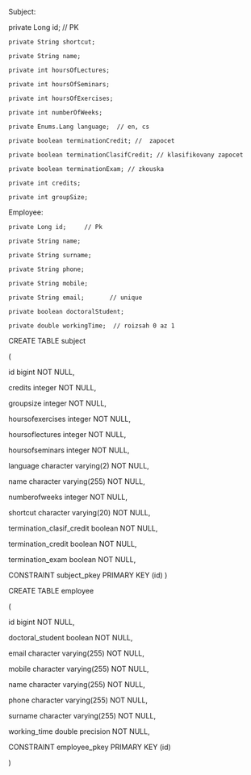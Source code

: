 
Subject:
 
   private Long id;   // PK

    private String shortcut;

    private String name;

    private int hoursOfLectures;

    private int hoursOfSeminars;

    private int hoursOfExercises;

    private int numberOfWeeks;

    private Enums.Lang language;  // en, cs

    private boolean terminationCredit; //  zapocet

    private boolean terminationClasifCredit; // klasifikovany zapocet

    private boolean terminationExam; // zkouska

    private int credits;

    private int groupSize;




Employee:

    private Long id;     // Pk

    private String name;

    private String surname;

    private String phone;

    private String mobile;

    private String email;       // unique

    private boolean doctoralStudent;

    private double workingTime;  // roizsah 0 az 1








CREATE TABLE subject

(

  id bigint NOT NULL,

  credits integer NOT NULL,

  groupsize integer NOT NULL,

  hoursofexercises integer NOT NULL,

  hoursoflectures integer NOT NULL,

  hoursofseminars integer NOT NULL,

  language character varying(2) NOT NULL,

  name character varying(255) NOT NULL,

  numberofweeks integer NOT NULL,

  shortcut character varying(20) NOT NULL,

  termination_clasif_credit boolean NOT NULL,

  termination_credit boolean NOT NULL,

  termination_exam boolean NOT NULL,

  CONSTRAINT subject_pkey PRIMARY KEY (id)
)




CREATE TABLE employee

(

  id bigint NOT NULL,

  doctoral_student boolean NOT NULL,

  email character varying(255) NOT NULL,

  mobile character varying(255) NOT NULL,

  name character varying(255) NOT NULL,

  phone character varying(255) NOT NULL,

  surname character varying(255) NOT NULL,

  working_time double precision NOT NULL,

  CONSTRAINT employee_pkey PRIMARY KEY (id)

)

